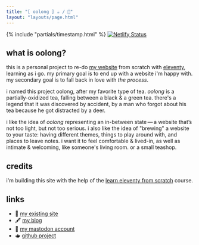 ```yaml
---
title: "[ oolong ] ☕️ / 🍵"
layout: "layouts/page.html"
---
```


{% include "partials/timestamp.html" %}
[![Netlify Status](https://api.netlify.com/api/v1/badges/f62f3bf3-8450-41d1-be2d-a56d86b2623b/deploy-status)](https://app.netlify.com/sites/ooolong/deploys)

## what is oolong?

this is a personal project to re-do [my website](https://jillian.cloud) from scratch with [eleventy](https://www.11ty.dev/), learning as i go. my primary goal is to end up with a website i'm happy with. my secondary goal is to fall back in love with _the process_.

i named this project oolong, after my favorite type of tea. _oolong_ is a partially-oxidized tea, falling between a black & a green tea. there's a legend that it was discovered by accident, by a man who forgot about his tea because he got distracted by a deer.

i like the idea of _oolong_ representing an in-between state — a website that’s not too light, but not too serious. i also like the idea of "brewing" a website to your taste: having different themes, things to play around with, and places to leave notes. i want it to feel comfortable & lived-in, as well as intimate & welcoming, like someone's living room. or a small teashop.

## credits

i'm building this site with the help of the [learn eleventy from scratch](https://learneleventyfromscratch.com/) course.

## links

- 📁 [my existing site](https://jillian.cloud)
- 🖋️ [my blog](https://jillian.garden)
- 💭 [my mastodon account](https://sleepy.cool/@jillian)
- 🫖 [github project](https://github.com/users/jilliangmeehan/projects/1/views/1)
